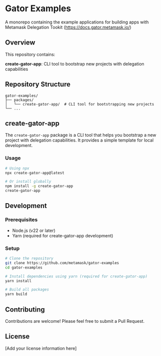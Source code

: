 # Gator Examples

A monorepo containing the example applications for building apps with Metamask Delegation Tookit (https://docs.gator.metamask.io/)

## Overview

This repository contains:

**create-gator-app**: CLI tool to bootstrap new projects with delegation capabilities

## Repository Structure

```
gator-examples/
├── packages/
│   └── create-gator-app/  # CLI tool for bootstrapping new projects
└── ...
```

## create-gator-app

The `create-gator-app` package is a CLI tool that helps you bootstrap a new project with delegation capabilities. It provides a simple template for local development.

### Usage

```bash
# Using npx
npx create-gator-app@latest

# Or install globally
npm install -g create-gator-app
create-gator-app
```

## Development

### Prerequisites

- Node.js (v22 or later)
- Yarn (required for create-gator-app development)

### Setup

```bash
# Clone the repository
git clone https://github.com/metamask/gator-examples
cd gator-examples

# Install dependencies using yarn (required for create-gator-app)
yarn install

# Build all packages
yarn build
```

## Contributing

Contributions are welcome! Please feel free to submit a Pull Request.

## License

[Add your license information here]
